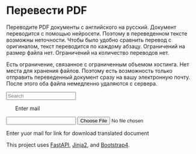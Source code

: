 # Перевести PDF

Переводите PDF документы с английского на русский.
Документ переводится с помощью нейросети. Поэтому в переведенном тексте возможны неточности. Чтобы было удобно сравнить перевод с оригиналом, текст переводится по каждому абзацу. Ограничений на размер файла нет. Ограничений на количество переводов нет.

Есть ограничение, связанное с ограниченным объемом хостинга. Нет места для хранения файлов. Поэтому есть возможность только отправить переведенный документ сразу на вашу электронную почту. После этого оба файла немедленно удаляются с сервера.



<html>
<head>
    <title>Some Upload Form</title>
    <script src="https://unpkg.com/dropzone@5/dist/min/dropzone.min.js"></script>
    <link rel="stylesheet" href="https://unpkg.com/dropzone@5/dist/min/dropzone.min.css" type="text/css" />
</head>
<body>


<!-- <script type="text/javascript" src="/home/serg/www/site/static/js/autocomplete.js"></script> -->
<input class="search-box" name="query" id="autocomplete" type="text" placeholder="Search" aria-label="Search"><ul>   Enter mail</ul>
<!-- <button class="btn btn-outline-success" type="submit">Search</button> -->
<p></p>
<p></p>
        <form action="/uploadfiles" class="dropzone" id="my-great-dropzone">
        <!-- <input  name="mail_name{{ loop.index }}" type="text" value='sd@sa.io' /> -->
        <input  name="mail_name" type="text" value='' />
    <!-- <link rel="stylesheet" href="//code.jquery.com/ui/1.12.1/themes/base/jquery-ui.css"> -->
    <!-- <script src="https://code.jquery.com/jquery-3.6.0.min.js" integrity="sha256-/xUj+3OJU5yExlq6GSYGSHk7tPXikynS7ogEvDej/m4=" crossorigin="anonymous"></script> -->
    <!-- JavaScript Bundle with Popper -->
	<!-- <script src="https://cdn.jsdelivr.net/npm/bootstrap@5.1.0/dist/js/bootstrap.bundle.min.js"></script> -->
	<!-- JQuery -->
	<!-- <script src="https://code.jquery.com/jquery-3.6.0.min.js"></script> -->
	<!-- <script src="https://code.jquery.com/ui/1.12.1/jquery-ui.js"></script> -->
    <!-- <script type='text/javascript' src="../static/js/autocomplete.js"></script>> -->
    <!-- <markdown <script src="{{ url_for('static', path='js/autocomplete.js') }}"></script>></<markdown> -->
    <!-- <input type="email" name="mail_name2" value="" /> -->
    
<input type="file" accept="application/pdf">
    <script>
        Dropzone.options.myGreatDropzone = { // camelized version of the `id`
            paramName: "upload", // The name that will be used to transfer the file
            parallelUploads: 10, // Number of parallel upload
            maxFiles: 10,
            maxFilesize: 450, // MB
        };
    </script>
    <p id="Email">Enter yuor mail for link for download translated document</p>
    </input>
        </form>
    <!--     <form class="d-flex" action="/search/">
            <input class="form-control me-2" id="autocomplete" name="query" type="search" placeholder="Search" aria-label="Search">
            <button class="btn btn-outline-success" type="submit">Search</button>
        </form> -->

</body>
</html>

This project uses [FastAPI](https://fastapi.tiangolo.com/), [Jinja2](https://jinja.palletsprojects.com/en/2.11.x/), and [Bootstrap4](https://getbootstrap.com/docs/4.1/getting-started/introduction/).

